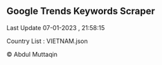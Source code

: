 

## Google Trends Keywords Scraper 
 
Last Update 07-01-2023 , 21:58:15

Country List :
VIETNAM.json



© Abdul Muttaqin 
